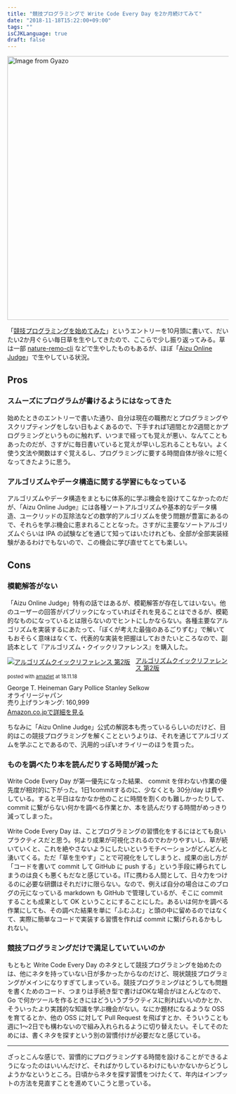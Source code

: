 ```yaml
---
title: "競技プログラミングで Write Code Every Day を2か月続けてみて"
date: "2018-11-18T15:22:00+09:00"
tags: ""
isCJKLanguage: true
draft: false
---
```


<a href="https://gyazo.com/31e59ad19ef31d2cf70eefff1313ddcf"><img src="https://i.gyazo.com/31e59ad19ef31d2cf70eefff1313ddcf.png" alt="Image from Gyazo" width="600"/></a>

「[競技プログラミングを始めてみた](https://chroju.github.io/blog/2018/10/03/competitive_programming/)」というエントリーを10月頭に書いて、だいたい2か月ぐらい毎日草を生やしてきたので、ここらで少し振り返ってみる。草は一部 [nature-remo-cli](https://github.com/chroju/nature-remo-cli) などで生やしたものもあるが、ほぼ「[Aizu Online Judge](https://onlinejudge.u-aizu.ac.jp/home)」で生やしている状況。

## Pros

### スムーズにプログラムが書けるようにはなってきた

始めたときのエントリーで書いた通り、自分は現在の職務だとプログラミングやスクリプティングをしない日もよくあるので、下手すれば1週間とか2週間とかプログラミングというものに触れず、いつまで経っても覚えが悪い、なんてこともあったのだが、さすがに毎日書いていると覚えが早いし忘れることもない。よく使う文法や関数はすぐ覚えるし、プログラミングに要する時間自体が徐々に短くなってきたように思う。

### アルゴリズムやデータ構造に関する学習にもなっている

アルゴリズムやデータ構造をまともに体系的に学ぶ機会を設けてこなかったのだが、「Aizu Online Judge』には各種ソートアルゴリズムや基本的なデータ構造、ユークリッドの互除法などの数学的アルゴリズムを使う問題が豊富にあるので、それらを学ぶ機会に恵まれることとなった。さすがに主要なソートアルゴリズムぐらいは IPA の試験などを通じて知ってはいたけれども、全部が全部実装経験があるわけでもないので、この機会に学び直せてとても楽しい。

## Cons

### 模範解答がない

「Aizu Online Judge」特有の話ではあるが、模範解答が存在してはいない。他のユーザーの回答がパブリックになっていればそれを見ることはできるが、模範的なものになっているとは限らないのでヒントにしかならない。各種主要なアルゴリズムを実装するにあたって、「ぼくが考えた最強のあるごりずむ」で解いてもおそらく意味はなくて、代表的な実装を把握はしておきたいところなので、副読本として『アルゴリズム・クイックリファレンス』を購入した。

<div class="amazlet-box" style="margin-bottom:0px;"><div class="amazlet-image" style="float:left;margin:0px 12px 1px 0px;"><a href="http://www.amazon.co.jp/exec/obidos/ASIN/4873117852/diary081213-22/ref=nosim/" name="amazletlink" target="_blank"><img src="https://images-fe.ssl-images-amazon.com/images/I/51gNHECLgTL._SL160_.jpg" alt="アルゴリズムクイックリファレンス 第2版" style="border: none;" /></a></div><div class="amazlet-info" style="line-height:120%; margin-bottom: 10px"><div class="amazlet-name" style="margin-bottom:10px;line-height:120%"><a href="http://www.amazon.co.jp/exec/obidos/ASIN/4873117852/diary081213-22/ref=nosim/" name="amazletlink" target="_blank">アルゴリズムクイックリファレンス 第2版</a><div class="amazlet-powered-date" style="font-size:80%;margin-top:5px;line-height:120%">posted with <a href="http://www.amazlet.com/" title="amazlet" target="_blank">amazlet</a> at 18.11.18</div></div><div class="amazlet-detail">George T. Heineman Gary Pollice Stanley Selkow <br />オライリージャパン <br />売り上げランキング: 160,999<br /></div><div class="amazlet-sub-info" style="float: left;"><div class="amazlet-link" style="margin-top: 5px"><a href="http://www.amazon.co.jp/exec/obidos/ASIN/4873117852/diary081213-22/ref=nosim/" name="amazletlink" target="_blank">Amazon.co.jpで詳細を見る</a></div></div></div><div class="amazlet-footer" style="clear: left"></div></div>

ちなみに「Aizu Online Judge」公式の解説本も売っているらしいのだけど、目的はこの競技プログラミングを解くことというよりは、それを通じてアルゴリズムを学ぶことであるので、汎用的っぽいオライリーのほうを買った。

### ものを調べたり本を読んだりする時間が減った

Write Code Every Day が第一優先になった結果、 commit を伴わない作業の優先度が相対的に下がった。1日1commitするのに、少なくとも 30分/day は費やしている。すると平日はなかなか他のことに時間を割くのも難しかったりして、 commit に繋がらない何かを調べる作業とか、本を読んだりする時間がめっきり減ってしまった。

Write Code Every Day は、ことプログラミングの習慣化をするにはとても良いプラクティスだと思う。何より成果が可視化されるのでわかりやすいし、草が続いていくと、これを絶やさないようにしたいというモチベーションがどんどんと湧いてくる。ただ「草を生やす」ことで可視化をしてしまうと、成果の出し方が「コードを書いて commit して GitHub に push する」という手段に縛られてしまうのは良くも悪くもだなと感じている。ITに携わる人間として、日々力をつけるのに必要な研鑽はそれだけに限らない。なので、例えば自分の場合はこのブログの元になっている markdown も GitHub で管理しているが、そこに commit することも成果として OK ということにすることにした。あるいは何かを調べる作業にしても、その調べた結果を単に「ふむふむ」と頭の中に留めるのではなくて、実際に簡単なコードで実装する習慣を作れば commit に繋げられるかもしれない。

### 競技プログラミングだけで満足していていいのか

もともと Write Code Every Day のネタとして競技プログラミングを始めたのは、他にネタを持っていない日が多かったからなのだけど、現状競技プログラミングがメインになりすぎてしまっている。競技プログラミングはどうしても問題を書くためのコード、つまりは手続き型で書けばOKな場合がほとんどなので、 Go で何かツールを作るときにはどういうプラクティスに則ればいいのかとか、そういったより実践的な知識を学ぶ機会がない。なにか題材になるような OSS を育てるとか、他の OSS に対して Pull Request を飛ばすとか、そういうことも週に1〜2日でも構わないので組み入れられるように切り替えたい。そしてそのためには、書くネタを探すという別の習慣付けが必要だなと感じている。

----

ざっとこんな感じで、習慣的にプログラミングする時間を設けることができるようになったのはいいんだけど、そればかりしているわけにもいかないからどうしようかなというところ。日頃からネタを探す習慣をつけたくて、年内はインプットの方法を見直すことを進めていこうと思っている。

